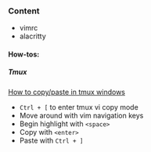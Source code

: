 ### Content

- vimrc
- alacritty


#### How-tos:

##### Tmux
[How to copy/paste in tmux windows](https://dev.to/iggredible/the-easy-way-to-copy-text-in-tmux-319g)

- `Ctrl + [` to enter tmux vi copy mode
- Move around with vim navigation keys
- Begin highlight with `<space>`
- Copy with `<enter>`
- Paste with `Ctrl + ]`
